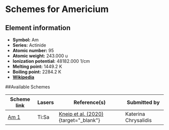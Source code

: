 # Schemes for Americium

## Element information

- **Symbol:** Am
- **Series:** Actinide
- **Atomic number:** 95
- **Atomic weight:** 243.000 u
- **Ionization potential:** 48182.000 1/cm
- **Melting point:** 1449.2 K
- **Boiling point:** 2284.2 K
- [**Wikipedia**](https://en.wikipedia.org/wiki/Americium)

##Available Schemes

|       Scheme link       | Lasers |                                    Reference(s)                                    |     Submitted by     |
| ----------------------- | ------ | ---------------------------------------------------------------------------------- | -------------------- |
| [Am 1](../am/am-001.md) | Ti:Sa  | [Kneip et al. (2020)](https://doi.org/10.1007/s10751-020-01712-4){target="_blank"} | Katerina Chrysalidis |
